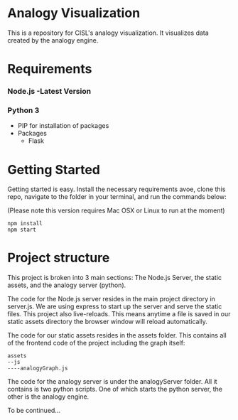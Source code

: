 # Analogy Visualization

This is a repository for CISL's analogy visualization. It visualizes data created by the analogy engine.

# Requirements

### Node.js -Latest Version

### Python 3
* PIP for installation of packages
* Packages
  * Flask

# Getting Started

Getting started is easy. Install the necessary requirements avoe, clone this repo, navigate to the folder in your terminal, and run the commands below:

(Please note this version requires Mac OSX or Linux to run at the moment)
```
npm install
npm start
```

# Project structure

This project is broken into 3 main sections: The Node.js Server, the static assets, and the analogy server (python). 

The code for the Node.js server resides in the main project directory in server.js. We are using express to start up the server and serve the static files. This project also live-reloads. This means anytime a file is saved in our static assets directory the browser window will reload automatically. 

The code for our static assets resides in the assets folder. This contains all of the frontend code of the project including the graph itself: 

```
assets
--js
----analogyGraph.js
```

The code for the analogy server is under the analogyServer folder. All it contains is two python scripts. One of which starts the python server, the other is the analogy engine.

To be continued...

